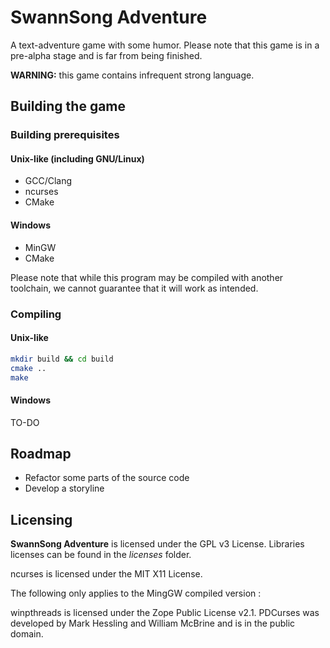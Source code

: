 # SwannSong Adventure
A text-adventure game with some humor. Please note that this game is in a pre-alpha stage and is far from being finished.

**WARNING:** this game contains infrequent strong language.

## Building the game

### Building prerequisites

#### Unix-like (including GNU/Linux)
* GCC/Clang
* ncurses
* CMake

#### Windows
* MinGW
* CMake

Please note that while this program may be compiled with another toolchain, we cannot guarantee that it will work as intended.

### Compiling

#### Unix-like
```bash
mkdir build && cd build
cmake .. 
make
```

#### Windows
TO-DO


## Roadmap
* Refactor some parts of the source code
* Develop a storyline


## Licensing
**SwannSong Adventure** is licensed under the GPL v3 License. Libraries licenses can be found in the *licenses* folder.

ncurses is licensed under the MIT X11 License.

The following only applies to the MingGW compiled version :

winpthreads is licensed under the Zope Public License v2.1. PDCurses was developed by Mark Hessling and William McBrine and is in the public domain.
